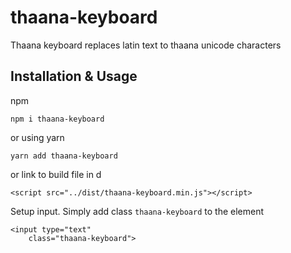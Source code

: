 # thaana-keyboard
Thaana keyboard replaces latin text to thaana unicode characters

## Installation & Usage

npm

```
npm i thaana-keyboard
```

or using yarn

```
yarn add thaana-keyboard
```

or link to build file in d

```
<script src="../dist/thaana-keyboard.min.js"></script>
```

Setup input. Simply add class `thaana-keyboard` to the element

```
<input type="text"
	class="thaana-keyboard">
```
